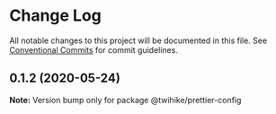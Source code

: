 # Change Log

All notable changes to this project will be documented in this file.
See [Conventional Commits](https://conventionalcommits.org) for commit guidelines.

## 0.1.2 (2020-05-24)

**Note:** Version bump only for package @twihike/prettier-config
